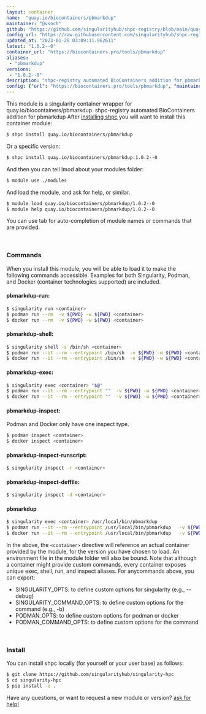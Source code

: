 ```yaml
---
layout: container
name:  "quay.io/biocontainers/pbmarkdup"
maintainer: "@vsoch"
github: "https://github.com/singularityhub/shpc-registry/blob/main/quay.io/biocontainers/pbmarkdup/container.yaml"
config_url: "https://raw.githubusercontent.com/singularityhub/shpc-registry/main/quay.io/biocontainers/pbmarkdup/container.yaml"
updated_at: "2023-01-28 03:09:11.962611"
latest: "1.0.2--0"
container_url: "https://biocontainers.pro/tools/pbmarkdup"
aliases:
 - "pbmarkdup"
versions:
 - "1.0.2--0"
description: "shpc-registry automated BioContainers addition for pbmarkdup"
config: {"url": "https://biocontainers.pro/tools/pbmarkdup", "maintainer": "@vsoch", "description": "shpc-registry automated BioContainers addition for pbmarkdup", "latest": {"1.0.2--0": "sha256:fa876b4e8673e6b5e77b9c9022d9a61d1796a5a02a29df21c4debc7afababece"}, "tags": {"1.0.2--0": "sha256:fa876b4e8673e6b5e77b9c9022d9a61d1796a5a02a29df21c4debc7afababece"}, "docker": "quay.io/biocontainers/pbmarkdup", "aliases": {"pbmarkdup": "/usr/local/bin/pbmarkdup"}}
---
```


This module is a singularity container wrapper for quay.io/biocontainers/pbmarkdup.
shpc-registry automated BioContainers addition for pbmarkdup
After [installing shpc](#install) you will want to install this container module:


```bash
$ shpc install quay.io/biocontainers/pbmarkdup
```

Or a specific version:

```bash
$ shpc install quay.io/biocontainers/pbmarkdup:1.0.2--0
```

And then you can tell lmod about your modules folder:

```bash
$ module use ./modules
```

And load the module, and ask for help, or similar.

```bash
$ module load quay.io/biocontainers/pbmarkdup/1.0.2--0
$ module help quay.io/biocontainers/pbmarkdup/1.0.2--0
```

You can use tab for auto-completion of module names or commands that are provided.

<br>

### Commands

When you install this module, you will be able to load it to make the following commands accessible.
Examples for both Singularity, Podman, and Docker (container technologies supported) are included.

#### pbmarkdup-run:

```bash
$ singularity run <container>
$ podman run --rm  -v ${PWD} -w ${PWD} <container>
$ docker run --rm  -v ${PWD} -w ${PWD} <container>
```

#### pbmarkdup-shell:

```bash
$ singularity shell -s /bin/sh <container>
$ podman run --it --rm --entrypoint /bin/sh  -v ${PWD} -w ${PWD} <container>
$ docker run --it --rm --entrypoint /bin/sh  -v ${PWD} -w ${PWD} <container>
```

#### pbmarkdup-exec:

```bash
$ singularity exec <container> "$@"
$ podman run --it --rm --entrypoint ""  -v ${PWD} -w ${PWD} <container> "$@"
$ docker run --it --rm --entrypoint ""  -v ${PWD} -w ${PWD} <container> "$@"
```

#### pbmarkdup-inspect:

Podman and Docker only have one inspect type.

```bash
$ podman inspect <container>
$ docker inspect <container>
```

#### pbmarkdup-inspect-runscript:

```bash
$ singularity inspect -r <container>
```

#### pbmarkdup-inspect-deffile:

```bash
$ singularity inspect -d <container>
```


#### pbmarkdup

```bash
$ singularity exec <container> /usr/local/bin/pbmarkdup
$ podman run --it --rm --entrypoint /usr/local/bin/pbmarkdup   -v ${PWD} -w ${PWD} <container> -c " $@"
$ docker run --it --rm --entrypoint /usr/local/bin/pbmarkdup   -v ${PWD} -w ${PWD} <container> -c " $@"
```



In the above, the `<container>` directive will reference an actual container provided
by the module, for the version you have chosen to load. An environment file in the
module folder will also be bound. Note that although a container
might provide custom commands, every container exposes unique exec, shell, run, and
inspect aliases. For anycommands above, you can export:

 - SINGULARITY_OPTS: to define custom options for singularity (e.g., --debug)
 - SINGULARITY_COMMAND_OPTS: to define custom options for the command (e.g., -b)
 - PODMAN_OPTS: to define custom options for podman or docker
 - PODMAN_COMMAND_OPTS: to define custom options for the command

<br>

### Install

You can install shpc locally (for yourself or your user base) as follows:

```bash
$ git clone https://github.com/singularityhub/singularity-hpc
$ cd singularity-hpc
$ pip install -e .
```

Have any questions, or want to request a new module or version? [ask for help!](https://github.com/singularityhub/singularity-hpc/issues)